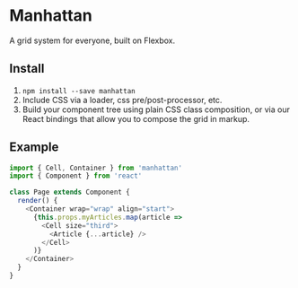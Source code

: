# Manhattan
A grid system for everyone, built on Flexbox.

## Install

1. `npm install --save manhattan`
2. Include CSS via a loader, css pre/post-processor, etc.
3. Build your component tree using plain CSS class composition, or via our React bindings that allow you to compose the grid in markup.


## Example
```javascript
import { Cell, Container } from 'manhattan'
import { Component } from 'react'

class Page extends Component {
  render() {
    <Container wrap="wrap" align="start">
      {this.props.myArticles.map(article =>
        <Cell size="third">
          <Article {...article} />
        </Cell>
      )}
    </Container>
  }
}
```
